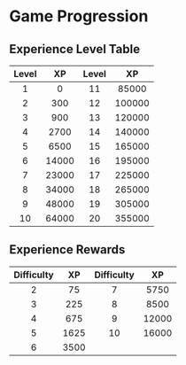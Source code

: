 # Game Progression

## Experience Level Table

| Level |   XP    | Level |   XP   |
|:-----:|:-------:|:----:|:-------:|
|   1   |    0    |  11  |  85000  |
|   2   |   300   |  12  | 100000  |
|   3   |   900   |  13  | 120000  |
|   4   |  2700   |  14  | 140000  |
|   5   |  6500   |  15  | 165000  |
|   6   |  14000  |  16  | 195000  |
|   7   |  23000  |  17  | 225000  |
|   8   |  34000  |  18  | 265000  |
|   9   |  48000  |  19  | 305000  |
|  10   |  64000  |  20  | 355000  |


## Experience Rewards

| Difficulty |  XP   | Difficulty |  XP   |
|:----------:|:-----:|:----------:|:-----:|
|     2      |  75   |     7      | 5750  |
|     3      |  225  |     8      | 8500  |
|     4      |  675  |     9      | 12000 | 
|     5      | 1625  |     10     | 16000 |
|     6      | 3500  |
